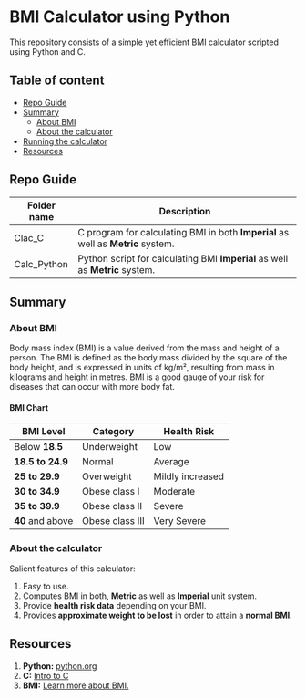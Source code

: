 # BMI Calculator using Python

This repository consists of a simple yet efficient BMI calculator scripted using Python and C.

## Table of content

- [Repo Guide](#repo-guide)
- [Summary](#summary)
    - [About BMI](#about-bmi)
    - [About the calculator](#about-the-calculator)
- [Running the calculator](#running-the-calculator)
- [Resources](#resources)

## Repo Guide

| Folder name | Description |
| --- | --- |
| Clac_C | C program for calculating BMI in both **Imperial** as well as **Metric** system. |
| Calc_Python | Python script for calculating BMI **Imperial** as well as **Metric** system. |

## Summary

### About BMI

Body mass index (BMI) is a value derived from the mass and height of a person. The BMI is defined as the body mass divided by the square of the body height, and is expressed in units of kg/m², resulting from mass in kilograms and height in metres. BMI is a good gauge of your risk for diseases that can occur with more body fat.

#### BMI Chart

| BMI Level | Category | Health Risk |
| --- | --- | --- |
| Below **18.5** | Underweight | Low |
| **18.5 to 24.9** | Normal | Average |
| **25 to 29.9** | Overweight | Mildly increased |
| **30 to 34.9** | Obese class I | Moderate |
| **35 to 39.9** | Obese class II | Severe |
| **40** and above | Obese class III | Very Severe |

### About the calculator

Salient features of this calculator:

1. Easy to use.
2. Computes BMI in both, **Metric** as well as **Imperial** unit system.
3. Provide **health risk data** depending on your BMI.
4. Provides **approximate weight to be lost** in order to attain a **normal BMI**.

## Resources

1. **Python:** [python.org](https://www.python.org)
2. **C:** [Intro to C](https://www.geeksforgeeks.org/c-language-set-1-introduction/)
3. **BMI:** [Learn more about BMI.](https://www.who.int/data/gho/data/themes/topics/topic-details/GHO/body-mass-index)